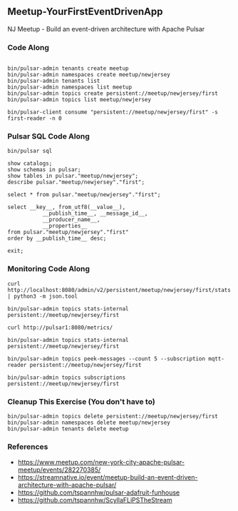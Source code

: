 ## Meetup-YourFirstEventDrivenApp

NJ Meetup - Build an event-driven architecture with Apache Pulsar

### Code Along

````

bin/pulsar-admin tenants create meetup
bin/pulsar-admin namespaces create meetup/newjersey
bin/pulsar-admin tenants list 
bin/pulsar-admin namespaces list meetup
bin/pulsar-admin topics create persistent://meetup/newjersey/first
bin/pulsar-admin topics list meetup/newjersey

bin/pulsar-client consume "persistent://meetup/newjersey/first" -s first-reader -n 0

````

### Pulsar SQL Code Along

````
bin/pulsar sql

show catalogs;
show schemas in pulsar;
show tables in pulsar."meetup/newjersey";
describe pulsar."meetup/newjersey"."first";

select * from pulsar."meetup/newjersey"."first";

select __key__, from_utf8(__value__), 
           __publish_time__, __message_id__,
           __producer_name__,
           __properties__ 
from pulsar."meetup/newjersey"."first"
order by __publish_time__ desc;

exit;

````

### Monitoring Code Along

````
curl http://localhost:8080/admin/v2/persistent/meetup/newjersey/first/stats | python3 -m json.tool

bin/pulsar-admin topics stats-internal persistent://meetup/newjersey/first

curl http://pulsar1:8080/metrics/

bin/pulsar-admin topics stats-internal persistent://meetup/newjersey/first

bin/pulsar-admin topics peek-messages --count 5 --subscription mqtt-reader persistent://meetup/newjersey/first

bin/pulsar-admin topics subscriptions persistent://meetup/newjersey/first

````

### Cleanup This Exercise (You don't have to)

````
bin/pulsar-admin topics delete persistent://meetup/newjersey/first
bin/pulsar-admin namespaces delete meetup/newjersey
bin/pulsar-admin tenants delete meetup

````

### References

* https://www.meetup.com/new-york-city-apache-pulsar-meetup/events/282270385/
* https://streamnative.io/event/meetup-build-an-event-driven-architecture-with-apache-pulsar/
* https://github.com/tspannhw/pulsar-adafruit-funhouse
* https://github.com/tspannhw/ScyllaFLiPSTheStream
